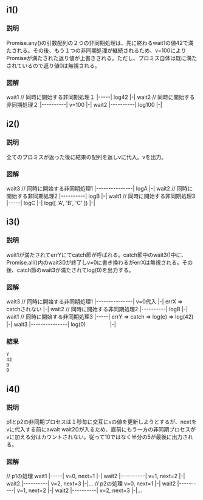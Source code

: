 ## i1()

### 説明

Promise.any()の引数配列の２つの非同期処理は、先に終わるwait1の値42で満たされる。その後、もう１つの非同期処理が継続されるため、v=100によりPromiseが満たされた返り値が上書きされる。ただし、プロミス自体は既に満たされているので返り値0は無視される。

### 図解

wait1 // 同時に開始する非同期処理１
|-----|
log42
|-|
wait2 // 同時に開始する非同期処理２
|----------|
v=100
|-|
wait2
|----------|
log100
|-|

## i2()

### 説明

全てのプロミスが返った後に結果の配列を返しvに代入。vを出力。

### 図解

wait3 // 同時に開始する非同期処理1
|---------------|
logA
|-|
wait2 // 同時に開始する非同期処理2
|----------|
logB
|-|
wait1 // 同時に開始する非同期処理3
|-----|
logC
|-|
log([ 'A', 'B', 'C' ])
|-|

## i3()

### 説明

wait1が満たされてerrYにてcatch節が呼ばれる。catch節中のwait3()中に、Promise.all()内のwait3()が終了しv=0に書き換わるがerrXは無視される。その後、catch節のwait3が満たされてlog(0)を出力する。

### 図解

wait3 // 同時に開始する非同期処理1
|---------------|
v=0代入
|-|
errX => catchされない
|-|
wait2 // 同時に開始する非同期処理2
|----------|
logB
|-|
wait1 // 同時に開始する非同期処理3
|-----|
errY => catch => log(e) => log(42)
|-|
wait3
|---------------|
log(0)
　　　　 |-|

### 結果

```
Y
42
B
0
```

## i4()

### 説明

p1とp2の非同期プロセスは１秒毎に交互にvの値を更新しようとするが、nextをvに代入する前にawait wait2()が入るため、直前にもう一方の非同期プロセスがvに加える分はカウントされない。従って10ではなく半分の5が最後に出力される。

### 図解

// p1の処理
wait1
|-----|
v=0, next=1
|-|
wait2
|----------|
v=1, next=2
|-|
wait2
|----------|
v=2, next=3
|-|...
// p2の処理
v=0, next=1
|-|
wait2
|----------|
v=1, next=2
|-|
wait2
|----------|
v=2, next=3
|-|...
